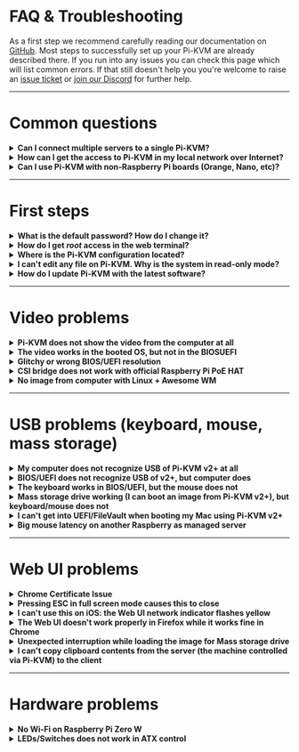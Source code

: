 # FAQ & Troubleshooting
As a first step we recommend carefully reading our documentation on [GitHub](https://github.com/pikvm/pikvm). Most steps to successfully set up your Pi-KVM are already described there. If you run into any issues you can check this page which will list common errors. If that still doesn't help you you're welcome to raise an [issue ticket](https://github.com/pikvm/pikvm/issues) or [join our Discord](https://discord.gg/bpmXfz5) for further help.

-----
# Common questions

<details>
  <summary><b>Can I connect multiple servers to a single Pi-KVM?</b></summary>

* Yes, but it will require additional work to set up. See [this page](multiport.md).
</details>

<details>
  <summary><b>How can I get the access to Pi-KVM in my local network over Internet?</b></summary>

* You can use port forwarding for port 443 on your router if it has an external IP address. In all other cases, you can use the excellent free VPN service [Tailscale](tailscale.md), which is configured on Pi-KVM with a [few simple commands](tailscale.md).
</details>

<details>
  <summary><b>Can I use Pi-KVM with non-Raspberry Pi boards (Orange, Nano, etc)?</b></summary>

* Yes, but you will have to prepare the operating system yourself. As for the Pi-KVM software, you will need to replace some config files (such as UDEV rules). If you are a developer or an experienced system administrator, you will not have any problems with this. In addition, we are open to patches. If you need help with this, please contact us via [Discord](https://discord.gg/bpmXfz5).
</details>

-----
# First steps

<details>
  <summary><b>What is the default password? How do I change it?</b></summary>

* There are two types of accounts: OS and Pi-KVM (web interface) accounts. The system account `root` can be used for SSH/UART access and has the password `root`. The web interface account is called `admin` and has the password `admin`. The Pi-KVM account cannot be used for SSH access and vice versa.

  To change passwords, use the following commands (under root):
  ```bash
  su -  # If you're in the webterm
  rw  # Switch filesystem to read-write mode
  passwd root  # Change OS root password
  kvmd-passwd set admin  # Change web ui admin password
  ro  # Back to read-only
  ```
</details>

<details>
  <summary><b>How do I get <i>root</i> access in the web terminal?</b></summary>

* The web terminal works with the account `kvmd-webterm`. This is a regular user with no administrator privileges and. In addition, `sudo` and login are disabled for this user for security reasons. To get `root` access, you need to use the `su -` command (minus is important) and **enter the root password**.
</details>

<details>
  <summary><b>Where is the Pi-KVM configuration located?</b></summary>

* Almost all KVMD (the main daemon controlling Pi-KVM) configuration files located in `/etc/kvmd`. You can also find nginx configs and SSL certificates there. KVMD configs use [YAML](config.md) syntax. The specific platform parameters can be found in the file `/etc/kvmd/main.yaml` and **you should never edit it**. Use `/etc/kvmd/override.yaml` to redefine the system parameters.
  
  Another files that are also not recommended for editing have read-only permissions. If you edit any of these files, you will need to manually make changes to them when you upgrade your system. You can view the current configuration and all available KVMD parameters using the command `kvmd -m`.
</details>

<details>
  <summary><b>I can't edit any file on Pi-KVM. Why is the system in read-only mode?</b></summary>

* The Pi-KVM file system is always mounted in read-only mode. This measure prevents it from being damaged by a sudden power outage. To change the configuration you must first switch the filesystem to write mode using the command `rw` from root. After the changes, be sure to run the command `ro` to switch it back to read-only.
</details>

<details>
  <summary><b>How do I update Pi-KVM with the latest software?</b></summary>

* Pi-KVM OS is based on Arch Linux ARM and is fully updated from the repository by a regular package manager. Connect to your Pi-KVM via ssh and run:
  ```
  rw
  pacman -Syu
  reboot
  ```
  
  :exclamation: Pacman saves all installed packages in a compressed format so that you can roll back to the old version if something goes wrong. After you've updated and made sure everything works, it makes sense to clear the package cache so that it doesn't take up space on the SD card: `rw; rm -rf /var/cache/pacman/pkg; ro`.
</details>

-----
# Video problems

<details>
  <summary><b>Pi-KVM does not show the video from the computer at all</b></summary>
  
* Double-check that the video capture device is connected correctly. For the [CSI bridge](/README.md#for-the-hdmi-csi-bridge), this should be exactly the camera port, for the [USB dongle](/README.md#for-the-hdmi-usb-dongle), strictly the port indicated in the picture.
* Some laptops do not output any signal until you switched the output (usually via the FN + and an F5 key on the keyboard).
* Your computer may have turned on sleep mode for the monitor. Move the mouse and turn it off.
</details>

<details>
  <summary><b>The video works in the booted OS, but not in the BIOSUEFI</b></summary>

* The problem appears on Intel NUC, GA-H77-DS3H, and some other devices with using CSI bridge. All you need to do is [change the EDID data](edid.md). This is the information about supported resolutions that the CSI bridge reports to your computer.
</details>

<details>
  <summary><b>Glitchy or wrong BIOS/UEFI resolution</b></summary>

* On some motherboards, the BIOS may be displayed at a lower resolution, or with some rendering issues/glitches, specially on newer ASUS ones. Like this:

  <img src="../img/bios_glitch.png" alt="ASUS BIOS glitch" width="400"/>

  This can be solved by enabling the **Compatibility Support Module (CSM)** in your BIOS, usually under the **Boot** options.

  If you can't or don't want to enable the CSM, you can try connecting a DisplayPort monitor, or a [dummy plug](http://amazon.com/s?k=displayport+dummy+plug). If you remove the DP cable/adapter the bug will reappear.

  If none of this works, try connecting the DP cable first, boot into the BIOS, disable the CSM and shutdown (do not restart) your PC. Then, boot into the BIOS and enable the CSM before shutting down your PC. Then connect the HDMI and turn your PC on again.
</details>

<details>
  <summary><b>CSI bridge does not work with official Raspberry Pi PoE HAT</b></summary>

* Details [here](https://github.com/pikvm/pikvm/issues/6). The reason is that the [official HAT](https://www.raspberrypi.org/products/poe-hat) has a built-in fan controller that conflicts with the TC358743 chip of the bridge. The solution is to disable the fan control and connect it to the power line so that it works continuously. To turn off the controller you need to add the line `disable_poe_fan=1` to `/boot/config.txt`.
</details>

<details>
  <summary><b>No image from computer with Linux + Awesome WM</b></summary>

* Sometimes Awesome WM on Linux can't recognize a video output change on a cable. That is, if the cable was first inserted into the monitor, and then you reconnected it to Pi-KVM - it may happen that you will not see the image. It seems that the problem is Awesome WM, since for example with KDE it does not reproducing. If you turn on your workstation with Pi-KVM already connected, everything will work fine.
</details>

-----
# USB problems (keyboard, mouse, mass storage)

<details>
  <summary><b>My computer does not recognize USB of Pi-KVM v2+ at all</b></summary>

* Make sure that you have used the correct USB cable with DATA lines to connect the OTG port for the Raspberry to the computer. You may have decided to use a USB hub instead of a Y-cable, and **it won't work**. Use good cables and follow the instructions :)
* In very rare cases, some motherboards contain a buggy BIOS that does not understand the composite USB device because BIOS doesn't implement the USB stack correctly. In this case, we can suggest the [Arduino HID emulator](arduino_hid.md) from v0 platform with v2.
</details>

<details>
  <summary><b>BIOS/UEFI does not recognize USB of v2+, but computer does</b></summary>

* If you are using a USB hub or USB PCI controller, this may not be handled by your BIOS. Try to use another USB port. Some ports may have a built-in hub on the motherboard and a buggy BIOS that can't handle it.
</details>

<details>
  <summary><b>The keyboard works in BIOS/UEFI, but the mouse does not</b></summary>

* The BIOS does not support absolute mouse mode, which is preferred by Pi-KVM. In this case, [you can enable relative positioning mode](mouse.md).
</details>

<details>
  <summary><b>Mass storage drive working (I can boot an image from Pi-KVM v2+), but keyboard/mouse does not</b></summary>

* In very rare cases, some motherboards contain a buggy BIOS that does not understand the composite USB device because BIOS doesn't implement the USB stack correctly. In this case, we can suggest the [Arduino HID emulator](arduino_hid.md) from v0 platform with v2+. Thus the Pi-KVM will be connected by two USB cables to the motherboard: one of them will be responsible for the keyboard and mouse, the other for everything else.
</details>

<details>
  <summary><b>I can't get into UEFI/FileVault when booting my Mac using Pi-KVM v2+</b></summary>
  
* The problem is specific to early-model Macs and does not occur on ARM-based Macs (Apple M1 or so). UEFI does not initialize the keyboard of the composite device during boot, however, if you use the standard keyboard to get to the UEFI/FileVault menu, you will see that the keyboard, mouse, and mass storage will work fine. In this case, we can suggest the [Arduino HID emulator](arduino_hid.md) from v0 platform with v2+. Thus the Pi-KVM will be connected by two USB cables to the Mac: one of them will be responsible for the keyboard and mouse, the other for everything else.
</details>

<details>
  <summary><b>Big mouse latency on another Raspberry as managed server</b></summary>

* Unusual case: RPi4 is used as a Pi-KVM to control RPi3. In this case, the mouse delay may be several seconds. To fix it, just add line `usbhid.mousepoll=0` to `/boot/config.txt` to the server (i.e. RPI3 in our case) and reboot it.
</details>

-----
# Web UI problems

<details>
  <summary><b>Chrome Certificate Issue</b></summary>

* The latest versions of Chrome do not allow access to the page with a self signed certificate, so if you see the following screen when loading the pi-kvm website:

  <img src="../img/chrome.png" alt="Chrome Blocking" width="400"/>

* You can proceed by typing ```thisisunsafe``` and Chrome will then load the page.
</details>

<details>
  <summary><b>Pressing ESC in full screen mode causes this to close</b></summary>

* Your browser does not support [keyboard lock](https://caniuse.com/mdn-api_keyboard_lock). Right now, only Chrome implements this.
</details>

<details>
  <summary><b>I can't use this on iOS: the Web UI network indicator flashes yellow</b></summary>

* Safari on iOS contains an old bug that prevents a web application from connecting over a web socket if you use a self-signed certificate on the server (the default for Pi-KVM). There are two solutions:
  - Install a valid SSL certificate for Pi-KVM host to `/etc/kvmd/nginx/ssl`.
  - Disable HTTPS at all in `/etc/kvmd/nginx/nginx.conf`. To do this, comment some lines [like in this file](https://github.com/pikvm/kvmd/blob/master/configs/nginx/nginx.conf#L39) and restart web server: `systemctl restart kvmd-nginx`.

    :exclamation: Don't do this for insecure networks or the Internet. Your passwords and what you type on the keyboard will be transmitted in unencrypted form.
</details>

<details>
  <summary><b>The Web UI doesn't work properly in Firefox while it works fine in Chrome</b></summary>

* This might be related to your specific hardware combination or browser hardware acceleration. Try [disabling hardware acceleration in Firefox](https://support.mozilla.org/en-US/kb/hardware-acceleration-and-windowblinds-crash) or updating your GPU and chipset drivers.
</details>

<details>
  <summary><b>Unexpected interruption while loading the image for Mass storage drive</b></summary>

* If problems occur when uploading even a small disk image it may be due to unstable network operation or antivirus software. It is well known that Kaspersky antivirus cuts off Pi-KVM connections during uploading, so you should add the Pi-KVM website to Kaspersky's list of exceptions or not filter web requests with the antivirus. Antivirus programs can also affect the performance of certain interface elements, for example the quality slider. For Kaspersky, the steps to add the network address of Pi-KVM's website to the exclusion list is: **Protection -> Private browsing -> Categories and exclusions -> Exclusions**.
</details>

<details>
  <summary><b>I can't copy clipboard contents from the server (the machine controlled via Pi-KVM) to the client</b></summary>

* The clipboard only works from the client to the server not vice versa. There is currently no way to do it.
</details>

-----
# Hardware problems

<details>
  <summary><b>No Wi-Fi on Raspberry Pi Zero W</b></summary>

* Some Zeros contain a defective Wi-Fi chip. You can either return the device to the store, or try the [software workaround](https://github.com/pikvm/pikvm/issues/137).
</details>

<details>
  <summary><b>LEDs/Switches does not work in ATX control</b></summary>

* Double check your wiring as per [the documentation](/README.md#setting-up-the-v2). Make sure you placed the relays (G3VM-61A1) in the correct orientation. The relays for switches (Power, Reset) have a different orientation than the ones for LEDs.
</details>
